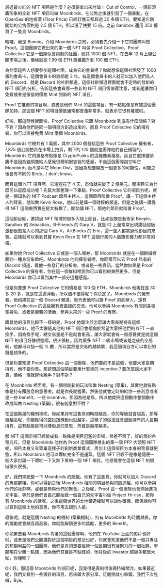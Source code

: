 最近最火紅的 NFT 項目是什麼？必須要拿出來討論！ Out of Control，一個貓頭鷹形象的全新 NFT 項目叫做 Moonbirds，在公售之後就引發了一個暴動。在 OpenSea 的地板價 (Floor Price) 已經好幾天都超過 30 多個 ETH，要知道它剛開始的公售價格是 2.5 個 ETH，所以漲了快要 15 倍。之前 Sandbox 還用 350 億買了一隻鳥 Moonbirds。

哈囉，我是 Bonnie。介紹 Moonbirds 之前，必須要先介紹一下它的團隊叫做 Proof。這個團隊它做出來的第一個 NFT 叫做 Proof Collective。Proof Collective 它是一個類似會員制的社團，總共 1000 個 NFT，在去年 12 月上線公開市場之後，價格就從 1.99 個 ETH 直接飆升到 100 個 ETH。

為什麼這些人想要參加這個社團，成為它的會員呢？你就想像這個社團發了 1000 張的會員卡，這個會員卡的效期是 3 年。有這個會員卡的人就可以加入他們私人的 Discord，就是 Discord 的社群頻道。這個社群頻道裡面就會不定時的發新的 NFT 項目的分析，告訴這些會員哪一些新的 NFT 項目很值得注意，或者是讓你用免費或者是很低的價格 Mint 到新的 NFT 項目。

Proof 它推薦的項目啊，或者是他們 Mint 的這些項目，有一點點像是有被這個團隊加持，那這個 NFT 的項目價值通常都會漲非常多，就表示它很有權威啦。

好啦，那這時候就問啦，Proof Collective 它跟 Moonbirds 到底有什麼關係？對不對？因為他們是同一個項目方創造出來的，而且 Proof Collective 它的擁有者，你可以直接免費 Mint 兩個 Moonbirds。

Moonbirds 它總共有 1 萬個，其中 2000 個發給這些 Proof Collective 擁有者，7,875 個公開拍賣在市場上拍賣，剩下的 125 個就是團隊他們自己預留的。Moonbirds 它的風格有點像是 CryptoPunks 的這種像素風格，而且它選擇貓頭鷹不是因為貓頭鷹給人感覺很聰明很睿智的感覺，不過這個團隊說它叫它 Moonbirds 而不是叫它 Moon Owl，是因為想要開放一個更多的可能性，可能之後會有不同的 Birds，I don't know。

而且這個 NFT 項目啊，它短短花了 4 天，市值就突破了 2 億美元。那項目它為什麼可以這麼成功呢？先幫大家整理一下重點。Proof Collective 它的項目方呢，就是一個知名的 NFT Podcast 節目主持人，這個節目叫做 Proof。講一下這個主持人的背景，他叫做 Kevin Rose，他以前是講一個財經的頻道，但是之後講一講覺得 NFT 這個東西實在是太有趣了，開始講 NFT，那他的節目就叫做 Proof。

這個節目呢，邀請過 NFT 領域的很多大咖上節目，比如說像是藝術家 Beeple，Sandbox 的 Sebastian，B-Friends 的 Gary V，就是 IG 上面常常出現講話超級激動很振奮人心的那個 Gary V，ArtBlocks 的 Eric，這一些人都當過他節目的來賓。這樣就可以看到其實 Kevin Rose 在 NFT 這個行業的人脈跟影響力都非常的強。

如果你說 Proof Collective 它就是一個入場券，那 Moonbirds 就是在一個群組裡面的一種身份象徵吧。Moonbirds 他的擁有者呢，你同樣可以去 Proof 私有的 Discord 頻道，看他一些發行的分析啦，或者是一些資訊。當然你如果是 Proof Collective 的擁有者，你在這一個群組裡面你可以看到的東西更多，但是 Moonbirds 你可以看到其中一部分這種感覺。

但是你要想 Proof Collective 它的價格是 100 個 ETH，Moonbirds 他現在是 30 多 20 多，就是在這邊浮動，所以值不值得呢？你決定了。Moonbirds 的擁有者，他如果在這一個 Discord 頻道，就代表他可以跟 Proof 的創辦人，還有 Proof Collective 的這些擁有者直接的交流。他可以參與 Moonbirds 有關的各種空投啦，或者是實體的活動，參與未來的一些 Proof 的專案。

跟其他的項目比較不一樣的是，Proof 他專注於怎麼讓大家長期持有這個 Moonbirds，他不太像是其他的 NFT 項目會傾向於希望大家把他們的 NFT 一直換手，因為換手呢，總交易量是不是就會衝高，讓大家就會有一個感覺就是說這個 NFT 的項目好像很強啊，很火很紅。因為很多 NFT 二級市場或者是之後的交易啊，他都可以抽一個 % 數，所以當然是交易的越頻繁，我這個項目方可以拿到的錢是越多的。

但是你要知道 Proof Collective 這一個團隊，他們要的不是這個，他要大家長期持有，他不要你賣。那請問這個項目要用什麼樣的 incentive？要怎麼讓大家不貴，價格一漲就趕快脫手？對不對？

在 Moonbirds 裡面呢，有一個很創新的玩法叫做 Nesting (築巢)，其實他就有點像是持有賺股息的意思啦，就是你長期握著，然後他就會定時的給你一些利息或者是一些 benefit，一些 incentive。那因為他是鳥，所以他就把這個動作整個動作改成叫做 Nesting (築巢)，很有創意對不對？

在這個築巢的機制裡呢，你如果持有這隻鳥的時間越長，你的等級就會越高，那等級越高呢，你能獲得的空投跟獎勵也就越多。這樣子的做法就會鼓勵持有的人長期持有，這有點像是可以賺股息的意思，而且是越來越多。

那 NFT 這個市場已經變成有一點像是項目氾濫的市場，參差不齊了，好的壞的各種充斥。但是 Moonbirds 他作為 Proof 這個團隊推出的第一個 PFP 大頭照 NFT 呢，項目本身又有築巢這樣子的創新商業模式，再加上這個項目方本身的背景就更強，所以 Moonbirds 他可以爆紅完全不是運氣。這個 NFT 已經不是像是隨便一個大家討論一下爆紅一下又跌下來的一個 NFT 項目，他感覺會在這個 NFT 的領域很久很長。

好，我們來統整一下 Moonbirds 的賦能。你有了這隻鳥，你就可以加入 Discord 的專屬群組，你可以得到之後 Moonbirds 相關的項目參與的鑄造權，你可以參與他們的社群啊，或者是參與他們的聚會。之後呢，Proof 這一個團隊也會開始進攻元宇宙，等於是他們會自己開始做一個自己的元宇宙叫做 Project Hi-rise，那你有 Moonbirds 的話呢，之後這個世界的土地鑄造權就可以讓你確保，確保說你可以買到這個土地的意思，你不用去跟別人搶。

最後呢，就是這個 Nesting 的機制 (築巢機制)，持有 Moonbirds 的時間越長，你的獎勵就會越高越高級，你就能解鎖更多的獎勵，更多的 Benefit。

你如果去看 Moonbirds 背後的這個團隊啊，他們在 YouTube 上面的影片也好啦，或者是他們公開講對於這個項目的想法也好，你就會知道他們不是一個只專注於短期利益的一個團隊，他們是真的想要經營一個長期很有凝聚力的一個社群，寧願現在少賺一點錢，因為他們其實是不缺錢的，他背後的 Investor 超級多都很大咖，你懂嗎？

OK 好，那這個 Moonbirds 的項目呢，我覺得是真的很值得持續關注。如果最近呢，我們又看到一些很好的項目，再來跟大家分享。訂閱開啟小鈴鐺，我們下次見囉，Bye。
